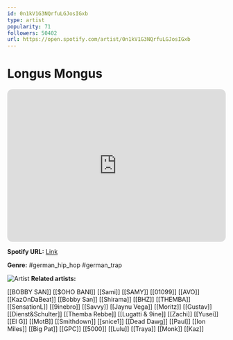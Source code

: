 ```yaml
---
id: 0n1kV1G3NQrfuLGJosIGxb
type: artist
popularity: 71
followers: 50402
url: https://open.spotify.com/artist/0n1kV1G3NQrfuLGJosIGxb
---
```

# Longus Mongus

<iframe style="border-radius:12px" src="https://open.spotify.com/embed/artist/0n1kV1G3NQrfuLGJosIGxb" width="100%" height="352" frameBorder="0" allowfullscreen="" allow="autoplay; clipboard-write; encrypted-media; fullscreen; picture-in-picture" loading="lazy"></iframe>

**Spotify URL:** [Link](https://open.spotify.com/artist/0n1kV1G3NQrfuLGJosIGxb)

**Genre:**  #german_hip_hop #german_trap

![Artist](https://i.scdn.co/image/ab6761610000e5ebf78281beb4ab9a733e73a727)
**Related artists:**

[[BOBBY SAN]]
[[$OHO BANI]]
[[Sami]]
[[SAMY]]
[[01099]]
[[AVO]]
[[KazOnDaBeat]]
[[Bobby San]]
[[Shirama]]
[[BHZ]]
[[THEMBA]]
[[SensationL]]
[[9inebro]]
[[Savvy]]
[[Jaynu Vega]]
[[Moritz]]
[[Gustav]]
[[Dienst&Schulter]]
[[Themba Rebbe]]
[[Lugatti & 9ine]]
[[Zachi]]
[[Yusei]]
[[El G]]
[[MotB]]
[[Smithdown]]
[[snice1]]
[[Dead Dawg]]
[[Paul]]
[[Ion Miles]]
[[Big Pat]]
[[GPC]]
[[5000]]
[[Lulu]]
[[Traya]]
[[Monk]]
[[Kaz]]
